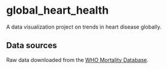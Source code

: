 # global_heart_health
A data visualization project on trends in heart disease globally.

## Data sources
Raw data downloaded from the [WHO Mortality Database](http://www.who.int/healthinfo/statistics/mortality_rawdata/en/).
